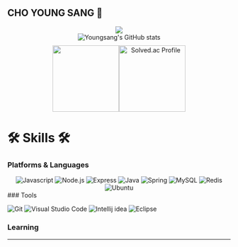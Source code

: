 ## CHO YOUNG SANG 👋
<div align = "center">
  <a href="https://hits.seeyoufarm.com"><img src="https://hits.seeyoufarm.com/api/count/incr/badge.svg?url=https%3A%2F%2Fgithub.com%2F0ssang&count_bg=%2379C83D&title_bg=%23555555&icon=&icon_color=%23E7E7E7&title=hits&edge_flat=false"/></a>
</div>
<div align="center">
  <!-- 첫 번째 요소 -->
  <img alt="Youngsang's GitHub stats" src="https://github-readme-stats.vercel.app/api?username=0ssang&show_icons=true&theme=radical"/>

  <!-- 두 번째와 세 번째 요소를 포함하는 div -->
  <div style="display: flex; justify-content: center; align-items: center; margin-top: 10px;">
    <!-- 두 번째 요소 -->
    <a href="https://github.com/anuraghazra/github-readme-stats">
      <img align="center" src="https://github-readme-stats.vercel.app/api/top-langs?username=0ssang&layout=compact&langs_count=10&bg_color=45,C33764,1D2671&title_color=ffffff&text_color=ffffff&hide_border=False" style="height: 150px;"/>
    </a>
    <!-- 세 번째 요소 -->
    <a href="https://solved.ac/ysys99/">
      <img alt="Solved.ac Profile" src="http://mazassumnida.wtf/api/v2/generate_badge?boj=ysys99" style="height: 150px;"/>
    </a>
  </div>
</div>


# 🛠 Skills 🛠
### Platforms & Languages
<div align = "center">
  <img alt="Javascript" src="https://img.shields.io/badge/JavaScript-F7DF1E.svg?&style=flat-square&logo=JavaScript&logoColor=white"/>
  <img alt="Node.js" src="https://img.shields.io/badge/Node.js-5FA04E.svg?&style=flat-square&logo=Node.js&logoColor=white"/>
  <img alt="Express" src="https://img.shields.io/badge/Express-000000.svg?&style=flat-square&logo=Express&logoColor=white"/>
  <img alt="Java" src="https://img.shields.io/badge/Java-007396.svg?&style=flat-square&logo=Java&logoColor=white"/>
  <img alt="Spring" src="https://img.shields.io/badge/Spring-6DB33F.svg?&style=flat-square&logo=Spring&logoColor=white"/>
  <img alt="MySQL" src="https://img.shields.io/badge/MySQL-4479A1.svg?&style=flat-square&logo=MySQL&logoColor=white"/>
  <img alt="Redis" src="https://img.shields.io/badge/Redis-FF4438.svg?&style=flat-square&logo=Redis&logoColor=white"/>
  <img alt="Ubuntu" src="https://img.shields.io/badge/Ubuntu-E95420.svg?&style=flat-square&logo=Ubuntu&logoColor=white"/>
</div>
### Tools

![Git](https://img.shields.io/badge/Git-F05032.svg?&style=flat-square&logo=Git&logoColor=white)
![Visual Studio Code](https://img.shields.io/badge/Visual%20Studio%20Code-007ACC.svg?&style=flat-square&logo=Visual%20Studio%20Code&logoColor=white)
![Intellij idea](https://img.shields.io/badge/Intellij%20idea-000000.svg?&style=flat-square&logo=Intellij%20idea&logoColor=white)
![Eclipse](https://img.shields.io/badge/Eclipse%20IDE-2C2255.svg?&style=flat-square&logo=Eclipse%20IDE&logoColor=white)

### Learning

---

<!--
**0ssang/0ssang** is a ✨ _special_ ✨ repository because its `README.md` (this file) appears on your GitHub profile.

Here are some ideas to get you started:

- 🔭 I’m currently working on ...
- 🌱 I’m currently learning ...
- 👯 I’m looking to collaborate on ...
- 🤔 I’m looking for help with ...
- 💬 Ask me about ...
- 📫 How to reach me: ...
- 😄 Pronouns: ...
- ⚡ Fun fact: ...
![HTML5](https://img.shields.io/badge/HTML5-E34F26.svg?&style=for-the-badge&logo=HTML5&logoColor=white)
![CSS3](https://img.shields.io/badge/CSS3-1572B6.svg?&style=for-the-badge&logo=CSS3&logoColor=white)
-->
